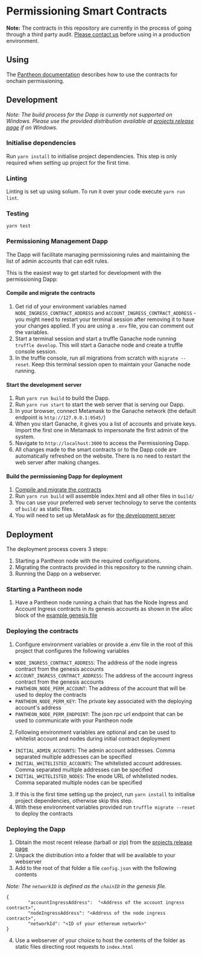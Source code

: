 # Permissioning Smart Contracts

**Note:** The contracts in this repository are currently in the process of going through a third party audit. [Please
contact us](https://pegasys.tech/contact/) before using in a production environment.

## Using

The [Pantheon documentation](https://docs.pantheon.pegasys.tech/en/stable/Permissions/Onchain-Permissioning/)
describes how to use the contracts for onchain permissioning.

## Development
_Note: The build process for the Dapp is currently not supported on Windows. Please use the provided distribution available at [projects release page](https://github.com/PegaSysEng/permissioning-smart-contracts/releases/latest) if on Windows._

### Initialise dependencies ###
Run `yarn install` to initialise project dependencies. This step is only required when setting up project 
for the first time. 

### Linting
Linting is set up using solium. To run it over your code execute `yarn run lint`.

### Testing
`yarn test`

### Permissioning Management Dapp

The Dapp will facilitate managing permissioning rules and maintaining the list of admin accounts that can edit rules.

This is the easiest way to get started for development with the permissioning Dapp:

#### Compile and migrate the contracts ####
1. Get rid of your environment variables named `NODE_INGRESS_CONTRACT_ADDRESS` and `ACCOUNT_INGRESS_CONTRACT_ADDRESS` - you might need to restart your terminal session after removing it to have your changes applied. If you are using a `.env` file, you can comment out the variables.
1. Start a terminal session and start a truffle Ganache node running `truffle develop`. This will start a Ganache node and create a truffle console session.
1. In the truffle console, run all migrations from scratch with `migrate --reset`. Keep this terminal session open to maintain your Ganache node running.

#### Start the development server ####
1. Run `yarn run build` to build the Dapp.
1. Run `yarn run start` to start the web server that is serving our Dapp.
1. In your browser, connect Metamask to the Ganache network (the default endpoint is `http://127.0.0.1:9545/`)
1. When you start Ganache, it gives you a list of accounts and private keys. Import the first one in Metamask to impersonate the first admin of the system.
1. Navigate to `http://localhost:3000` to access the Permissioning Dapp.
1. All changes made to the smart contracts or to the Dapp code are automatically refreshed on the website. There is no need to restart the web server after making changes.

#### Build the permissioning Dapp for deployment ####

1. [Compile and migrate the contracts](#compile-and-migrate-the-contracts)
1. Run `yarn run build` will assemble index.html and all other files in `build/`
1. You can use your preferred web server technology to serve the contents of `build/` as static files.
1. You will need to set up MetaMask as for [the development server](#start-the-development-server)

## Deployment
The deployment process covers 3 steps:
1. Starting a Pantheon node with the required configurations.
2. Migrating the contracts provided in this repository to the running chain.
3. Running the Dapp on a webserver.

### Starting a Pantheon node
1. Have a Pantheon node running a chain that has the Node Ingress and Account Ingress contracts in its genesis accounts as shown in the alloc block of the [example genesis file](https://github.com/PegaSysEng/permissioning-smart-contracts/blob/master/genesis.json)

### Deploying the contracts
1. Configure environment variables or provide a .env file in the root of this project that configures the following variables
  - `NODE_INGRESS_CONTRACT_ADDRESS`: The address of the node ingress contract from the genesis accounts
  - `ACCOUNT_INGRESS_CONTRACT_ADDRESS`: The address of the account ingress contract from the genesis accounts
  - `PANTHEON_NODE_PERM_ACCOUNT`: The address of the account that will be used to deploy the contracts
  - `PANTHEON_NODE_PERM_KEY`: The private key associated with the deploying account's address
  - `PANTHEON_NODE_PERM_ENDPOINT`: The json rpc url endpoint that can be used to communicate with your Pantheon node

2. Following environment variables are optional and can be used to whitelist account and nodes during initial contract deployment 
  - `INITIAL_ADMIN_ACCOUNTS`: The admin account addresses. Comma separated multiple addresses can be specified
  - `INITIAL_WHITELISTED_ACCOUNTS`: The whitelisted account addresses. Comma separated multiple addresses can be specified
  - `INITIAL_WHITELISTED_NODES`: The enode URL of whitelisted nodes. Comma separated multiple nodes can be specified
3. If this is the first time setting up the project, run `yarn install` to initialise project dependencies, otherwise skip this step. 
4. With these environment variables provided run `truffle migrate --reset` to deploy the contracts

### Deploying the Dapp
1. Obtain the most recent release (tarball or zip) from the [projects release page](https://github.com/PegaSysEng/permissioning-smart-contracts/releases/latest)
2. Unpack the distribution into a folder that will be available to your webserver
3. Add to the root of that folder a file `config.json` with the following contents

_Note: The `networkID` is defined as the `chainID` in the genesis file._
```
{
        "accountIngressAddress":  "<Address of the account ingress contract>",
        "nodeIngressAddress": "<Address of the node ingress contract>",
        "networkId": "<ID of your ethereum network>"
}
```
4. Use a webserver of your choice to host the contents of the folder as static files directing root requests to `index.html`
